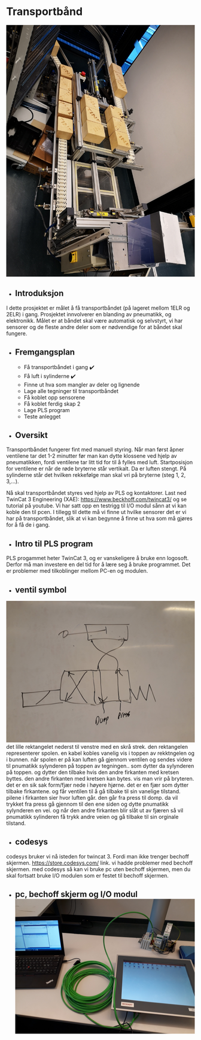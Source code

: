 # Transportbånd

![Transportbånd](Images/Oversiktsbilde.jpg)

- ##  Introduksjon
I dette prosjektet er målet å få transportbåndet (på lageret mellom 1ELR og 2ELR) i gang. Prosjektet innvolverer en blanding av pneumatikk, og elektronikk. Målet er at båndet skal være automatisk og selvstyrt, vi har sensorer og de fleste andre deler som er nødvendige for at båndet skal fungere. 
- ## Fremgangsplan
  - Få transportbåndet i gang ✔️
  - Få luft i sylinderne ✔️
  - Finne ut hva som mangler av deler og lignende
  - Lage alle tegninger til transportbåndet
  - Få koblet opp sensorene
  - Få koblet ferdig skap 2
  - Lage PLS program
  - Teste anlegget 

- ##  Oversikt
Transportbåndet fungerer fint med manuell styring. Når man først åpner ventilene tar det 1-2 minutter før man kan dytte klossene ved hjelp av pneumatikken, fordi ventilene tar litt tid for til å fylles med luft. Startposisjon for ventilene er når de røde bryterne står vertikalt. Da er luften stengt. På sylinderne står det hvilken rekkefølge man skal vri på bryterne (steg 1, 2, 3,...). 

Nå skal transportbåndet styres ved hjelp av PLS og kontaktorer. Last ned TwinCat 3 Engineering (XAE): https://www.beckhoff.com/twincat3/
og se tutorial på youtube. Vi har satt opp en testrigg til I/O modul sånn at vi kan koble den til pcen. I tillegg til dette må vi finne ut hvilke sensorer det er vi har på transportbåndet, slik at vi kan begynne å finne ut hva som må gjøres for å få de i gang.



- ##  Intro til PLS program
PLS progammet heter TwinCat 3, og er vanskeligere å bruke enn logosoft. Derfor må man investere en del tid for å lære seg å bruke programmet. Det er problemer med tilkoblinger mellom PC-en og modulen. 



 - ## ventil symbol 
 ![](Images/20200130_140132.jpg)
 det lille rektangelet nederst til venstre med en skrå strek. den rektangelen representerer spolen. en kabel kobles vanelig vis i toppen av rekktngelen og i bunnen. når spolen er på kan luften gå gjennom ventilen og sendes videre til pnumatikk sylynderen på toppen av tegningen.. som dytter da sylynderen på toppen. og dytter den tilbake hvis den andre firkanten med kretsen byttes. den andre firkanten med kretsen kan bytes. vis man vrir på bryteren. det er en sik sak form/fjær nede i høyere hjørne. det er en fjær som dytter tilbake firkantene. og får ventilen til å gå tilbake til sin vanelige tilstand. pilene i firkanten sier hvor luften går. den går fra press til domp. da vil trykket fra press gå gjennom til den ene siden og dytte pnumatikk sylynderen en vei. og når den andre firkanten blir slåt ut av fjæren så vil pnumatikk sylinderen få trykk andre veien og gå tilbake til sin orginale tilstand. 

 
 
 - ## codesys
 codesys bruker vi nå isteden for twincat 3. Fordi man ikke trenger bechoff skjermen. https://store.codesys.com/ link. vi hadde problemer med bechoff skjermen. med codesys så kan vi bruke pc uten bechoff skjermen, men du skal fortsatt bruke I/O modulen som er festet til bechoff skjermen.  
 
 
 - ## pc, bechoff skjerm og I/O modul  ![](Images/20200130_135441.jpg)

 
 
 
 

 
